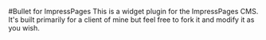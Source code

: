 #Bullet for ImpressPages
This is a widget plugin for the ImpressPages CMS. It's built primarily for a client
of mine but feel free to fork it and modify it as you wish.